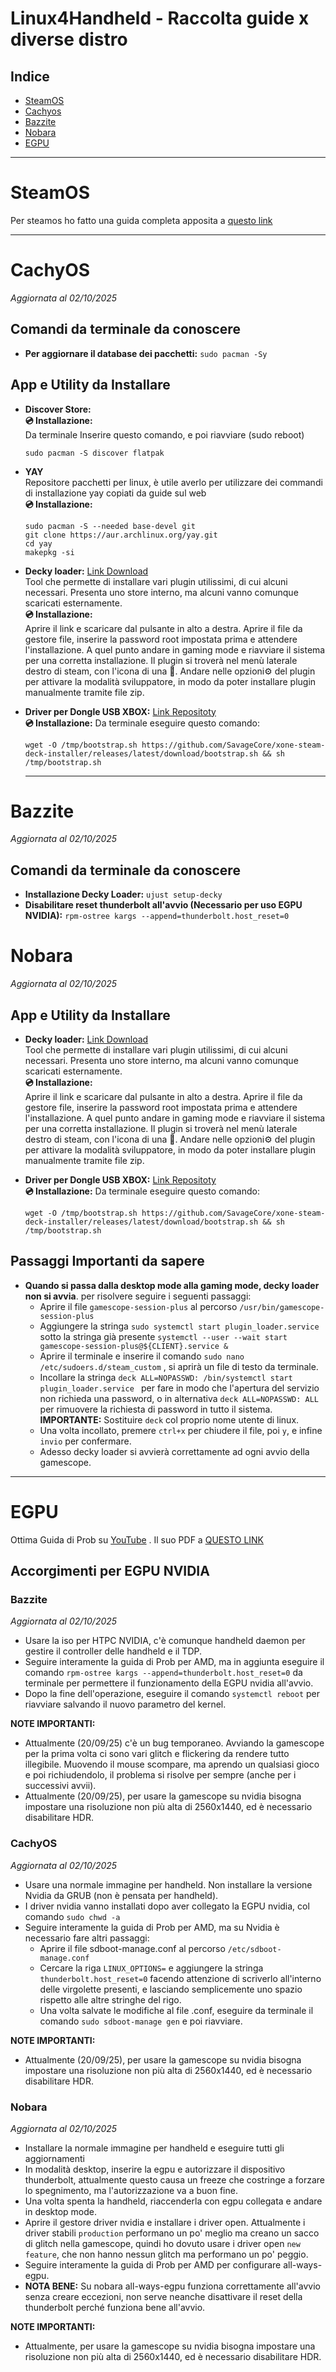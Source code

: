 # Linux4Handheld - Raccolta guide x diverse distro

## Indice
- [SteamOS](#SteamOS)
- [Cachyos](#CachyOS)
- [Bazzite](#Bazzite)
- [Nobara](#Nobara)
- [EGPU](#EGPU)
---
# SteamOS
Per steamos ho fatto una guida completa apposita a [questo link](https://github.com/psychomuser/Steamos-Utility-x-Ally-e-LegionGO)

---

# CachyOS
*Aggiornata al 02/10/2025*
  
## Comandi da terminale da conoscere
- **Per aggiornare il database dei pacchetti:** `sudo pacman -Sy`

## App e Utility da Installare

- **Discover Store:** <br>
**💿 Installazione:** <br>
Da terminale Inserire questo comando, e poi riavviare (sudo reboot)
  ```
  sudo pacman -S discover flatpak
  ```

- **YAY** <br>
  Repositore pacchetti per linux, è utile averlo per utilizzare dei commandi di installazione yay copiati da guide sul web <br>
  **💿 Installazione:** <br>
   ```
   sudo pacman -S --needed base-devel git
  git clone https://aur.archlinux.org/yay.git
  cd yay
  makepkg -si
   ```
   
- **Decky loader:** [Link Download](https://decky.xyz/) <br>
Tool che permette di installare vari plugin utilissimi, di cui alcuni necessari. Presenta uno store interno, ma alcuni vanno comunque scaricati esternamente. <br> 
**💿 Installazione:** <br>
  Aprire il link e scaricare dal pulsante in alto a destra. Aprire il file da gestore file, inserire la password root impostata prima e attendere l'installazione. A quel punto andare in gaming mode e riavviare il sistema per una corretta installazione. Il plugin si troverà nel menù laterale destro di steam, con l'icona di una 🔌. Andare nelle opzioni⚙️ del plugin per attivare la modalità sviluppatore, in modo da poter installare plugin manualmente tramite file zip. 
  
- **Driver per Dongle USB XBOX:** [Link Repositoty](https://github.com/SavageCore/xone-steam-deck-installer) <br>
**💿 Installazione:** Da terminale eseguire questo comando:
  ```
  wget -O /tmp/bootstrap.sh https://github.com/SavageCore/xone-steam-deck-installer/releases/latest/download/bootstrap.sh && sh /tmp/bootstrap.sh
  ```

  ---

# Bazzite
*Aggiornata al 02/10/2025*
  
## Comandi da terminale da conoscere
- **Installazione Decky Loader:** `ujust setup-decky`
- **Disabilitare reset thunderbolt all'avvio (Necessario per uso EGPU NVIDIA):** `rpm-ostree kargs --append=thunderbolt.host_reset=0`

# Nobara
*Aggiornata al 02/10/2025*
  
## App e Utility da Installare

- **Decky loader:** [Link Download](https://decky.xyz/) <br>
Tool che permette di installare vari plugin utilissimi, di cui alcuni necessari. Presenta uno store interno, ma alcuni vanno comunque scaricati esternamente. <br> 
**💿 Installazione:** <br>
  Aprire il link e scaricare dal pulsante in alto a destra. Aprire il file da gestore file, inserire la password root impostata prima e attendere l'installazione. A quel punto andare in gaming mode e riavviare il sistema per una corretta installazione. Il plugin si troverà nel menù laterale destro di steam, con l'icona di una 🔌. Andare nelle opzioni⚙️ del plugin per attivare la modalità sviluppatore, in modo da poter installare plugin manualmente tramite file zip. 
  
- **Driver per Dongle USB XBOX:** [Link Repositoty](https://github.com/SavageCore/xone-steam-deck-installer) <br>
**💿 Installazione:** Da terminale eseguire questo comando:
  ```
  wget -O /tmp/bootstrap.sh https://github.com/SavageCore/xone-steam-deck-installer/releases/latest/download/bootstrap.sh && sh /tmp/bootstrap.sh
  ```

## Passaggi Importanti da sapere

  - **Quando si passa dalla desktop mode alla gaming mode, decky loader non si avvia**. per risolvere seguire i seguenti passaggi:
    - Aprire il file `gamescope-session-plus` al percorso `/usr/bin/gamescope-session-plus `
    - Aggiungere la stringa `sudo systemctl start plugin_loader.service ` sotto la stringa già presente  ` systemctl --user --wait start gamescope-session-plus@${CLIENT}.service & `
    - Aprire il terminale e inserire il comando `sudo nano /etc/sudoers.d/steam_custom` , si aprirà un file di testo da terminale.
    - Incollare la stringa `deck ALL=NOPASSWD: /bin/systemctl start plugin_loader.service ` per fare in modo che l'apertura del servizio non richieda una password, o in alternativa `deck ALL=NOPASSWD: ALL ` per rimuovere la richiesta di password in tutto il sistema. **IMPORTANTE:** Sostituire `deck` col proprio nome utente di linux.
    - Una volta incollato, premere `ctrl+x` per chiudere il file, poi `y`, e infine `invio` per confermare.
    - Adesso decky loader si avvierà correttamente ad ogni avvio della gamescope.
  

  

---

# EGPU

Ottima Guida di Prob su [YouTube](https://www.youtube.com/watch?v=HUxoKRLJwBI) . Il suo PDF a [QUESTO LINK](https://drive.google.com/file/d/1buNI55njLdwwexJO59mwLJBLDETS50T1/view)

## Accorgimenti per EGPU NVIDIA

### Bazzite
*Aggiornata al 02/10/2025*
- Usare la iso per HTPC NVIDIA, c'è comunque handheld daemon per gestire il controller delle handheld e il TDP.
- Seguire interamente la guida di Prob per AMD, ma in aggiunta eseguire il comando `rpm-ostree kargs --append=thunderbolt.host_reset=0` da terminale per permettere il funzionamento della EGPU nvidia all'avvio.
- Dopo la fine dell'operazione, eseguire il comando `systemctl reboot` per riavviare salvando il nuovo parametro del kernel.


**NOTE IMPORTANTI:**
- Attualmente (20/09/25) c'è un bug temporaneo. Avviando la gamescope per la prima volta ci sono vari glitch e flickering da rendere tutto illegibile. Muovendo il mouse scompare, ma aprendo un qualsiasi gioco e poi richiudendolo, il problema si risolve per sempre (anche per i successivi avvii).
- Attualmente (20/09/25), per usare la gamescope su nvidia bisogna impostare una risoluzione non più alta di 2560x1440, ed è necessario disabilitare HDR.



### CachyOS
*Aggiornata al 02/10/2025*
- Usare una normale immagine per handheld. Non installare la versione Nvidia da GRUB (non è pensata per handheld).
- I driver nvidia vanno installati dopo aver collegato la EGPU nvidia, col comando `sudo chwd -a`
- Seguire interamente la guida di Prob per AMD, ma su Nvidia è necessario fare altri passaggi:
   - Aprire il file sdboot-manage.conf al percorso `/etc/sdboot-manage.conf`
   - Cercare la riga `LINUX_OPTIONS=` e aggiungere la stringa `thunderbolt.host_reset=0` facendo attenzione di scriverlo all'interno delle virgolette presenti, e lasciando semplicemente uno spazio rispetto alle altre stringhe del rigo.
   - Una volta salvate le modifiche al file .conf, eseguire da terminale il comando `sudo sdboot-manage gen` e poi riavviare.
 
**NOTE IMPORTANTI:**
- Attualmente (20/09/25), per usare la gamescope su nvidia bisogna impostare una risoluzione non più alta di 2560x1440, ed è necessario disabilitare HDR.

### Nobara
*Aggiornata al 02/10/2025*
- Installare la normale immagine per handheld e eseguire tutti gli aggiornamenti
- In modalità desktop, inserire la egpu e autorizzare il dispositivo thunderbolt, attualmente questo causa un freeze che costringe a forzare lo spegnimento, ma l'autorizzazione va a buon fine.
- Una volta spenta la handheld, riaccenderla con egpu collegata e andare in desktop mode.
- Aprire il gestore driver nvidia e installare i driver open. Attualmente i driver stabili `production` performano un po' meglio ma creano un sacco di glitch nella gamescope, quindi ho dovuto usare i driver open `new feature`, che non hanno nessun glitch ma performano un po' peggio.
- Seguire interamente la guida di Prob per AMD per configurare all-ways-egpu.
- **NOTA BENE:** Su nobara all-ways-egpu funziona correttamente all'avvio senza creare eccezioni, non serve neanche disattivare il reset della thunderbolt perché funziona bene all'avvio.

**NOTE IMPORTANTI:**
- Attualmente, per usare la gamescope su nvidia bisogna impostare una risoluzione non più alta di 2560x1440, ed è necessario disabilitare HDR.

     
  
